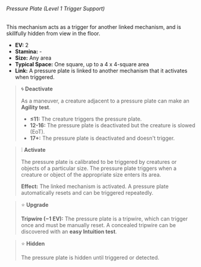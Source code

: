 ###### Pressure Plate (Level 1 Trigger Support)

This mechanism acts as a trigger for another linked mechanism, and is skillfully hidden from view in the floor.

- **EV:** 2
- **Stamina:** -
- **Size:** Any area
- **Typical Space:** One square, up to a 4 x 4-square area
- **Link:** A pressure plate is linked to another mechanism that it activates when triggered.

<!-- -->
> 🌀 **Deactivate**
> 
> As a maneuver, a creature adjacent to a pressure plate can make an **Agility test**.
> 
> - **≤11:** The creature triggers the pressure plate.
> - **12-16:** The pressure plate is deactivated but the creature is slowed (EoT).
> - **17+:** The pressure plate is deactivated and doesn't trigger.

<!-- -->
> ❕ **Activate**
> 
> The pressure plate is calibrated to be triggered by creatures or objects of a particular size. The pressure plate triggers when a creature or object of the appropriate size enters its area.
> 
> **Effect:** The linked mechanism is activated. A pressure plate automatically resets and can be triggered repeatedly.

<!-- -->
> ⭐️ **Upgrade**
> 
> **Tripwire (−1 EV):** The pressure plate is a tripwire, which can trigger once and must be manually reset. A concealed tripwire can be discovered with an **easy Intuition test**.

<!-- -->
> ⭐️ **Hidden**
> 
> The pressure plate is hidden until triggered or detected.
